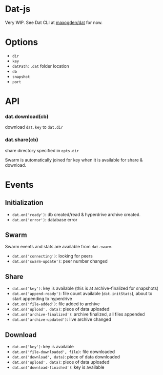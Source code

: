 # Dat-js

Very WIP. See Dat CLI at [maxogden/dat](https://github.com/maxogden/dat) for now.

# Options

* `dir`
* `key`
* `datPath`: `.dat` folder location
* `db`
* `snapshot`
* `port`

# API

### dat.download(cb)

download `dat.key` to `dat.dir`

### dat.share(cb) 

share directory specified in `opts.dir`

Swarm is automatically joined for key when it is available for share & download.

# Events

## Initialization

* `dat.on('ready')`: db created/read & hyperdrive archive created.
* `dat.on('error')`: database error

## Swarm

Swarm events and stats are available from `dat.swarm`.

* `dat.on('connecting')`: looking for peers
* `dat.on('swarm-update')`: peer number changed

## Share

* `dat.on('key')`: key is available (this is at archive-finalized for snapshots)
* `dat.on('append-ready')`: file count available (`dat.initStats`), about to start appending to hyperdrive
* `dat.on('file-added')`: file added to archive
* `dat.on('upload', data)`: piece of data uploaded
* `dat.on('archive-finalized')`: archive finalized, all files appended
* `dat.on('archive-updated')`: live archive changed

## Download

* `dat.on('key')`: key is available
* `dat.on('file-downloaded', file)`: file downloaded
* `dat.on('download', data)`: piece of data downloaded
* `dat.on('upload', data)`: piece of data uploaded
* `dat.on('download-finished')`: key is available